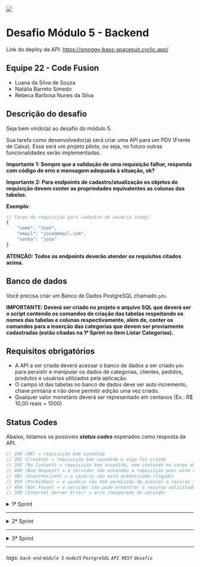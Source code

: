 ![](https://i.imgur.com/xG74tOh.png)

# Desafio Módulo 5 - Backend

Link do deploy da API: https://smoggy-bass-spacesuit.cyclic.app/

## Equipe 22 - Code Fusion

- Luana da Silva de Souza
- Natália Barreto Simedo
- Rebeca Barbosa Nunes da Silva

## Descrição do desafio

Seja bem vindo(a) ao desafio do módulo 5.

Sua tarefa como desenvolvedor(a) será criar uma API para um PDV (Frente de Caixa). Esse será um projeto piloto, ou seja, no futuro outras funcionalidades serão implementadas.

**Importante 1: Sempre que a validação de uma requisição falhar, responda com código de erro e mensagem adequada à situação, ok?**

**Importante 2: Para endpoints de cadastro/atualização os objetos de requisição devem conter as propriedades equivalentes as colunas das tabelas.**

**Exemplo:**

```javascript
// Corpo da requisição para cadastro de usuário (body)
{
    "nome": "José",
    "email": "jose@email.com",
    "senha": "jose"
}
```

**ATENÇÃO: Todos os endpoints deverão atender os requisitos citados acima.**

## **Banco de dados**

Você precisa criar um Banco de Dados PostgreSQL chamado `pdv`.

**IMPORTANTE: Deverá ser criado no projeto o arquivo SQL que deverá ser o script contendo os comandos de criação das tabelas respeitando os nomes das tabelas e colunas respectivamente, além de, conter os comandos para a inserção das categorias que devem ser previamente cadastradas (estão citadas na 1ª Sprint no item Listar Categorias).**

## **Requisitos obrigatórios**

- A API a ser criada deverá acessar o banco de dados a ser criado `pdv` para persistir e manipular os dados de categorias, clientes, pedidos, produtos e usuários utilizados pela aplicação.
- O campo id das tabelas no banco de dados deve ser auto incremento, chave primária e não deve permitir edição uma vez criado.
- Qualquer valor monetário deverá ser representado em centavos (Ex.: R$ 10,00 reais = 1000)

## **Status Codes**

Abaixo, listamos os possíveis **_status codes_** esperados como resposta da API.

```javascript
// 200 (OK) = requisição bem sucedida
// 201 (Created) = requisição bem sucedida e algo foi criado
// 204 (No Content) = requisição bem sucedida, sem conteúdo no corpo da resposta
// 400 (Bad Request) = o servidor não entendeu a requisição pois está com uma sintaxe/formato inválido
// 401 (Unauthorized) = o usuário não está autenticado (logado)
// 403 (Forbidden) = o usuário não tem permissão de acessar o recurso solicitado
// 404 (Not Found) = o servidor não pode encontrar o recurso solicitado
// 500 (Internal Server Error) = erro inesperado do servidor
```

<details>
<summary>1ª Sprint</summary>
<br>

<details>
<summary><b>Banco de Dados</b></summary>
<br>

Crie as seguintes tabelas e colunas abaixo:

**ATENÇÃO! Os nomes das tabelas e das colunas a serem criados devem seguir exatamente os nomes listados abaixo.**

- usuarios
  - id
  - nome
  - email (campo único)
  - senha
- categorias
  - id
  - descricao

</details>

<details>
<summary><b>Listar categorias</b></summary>

#### `GET` `/categoria`

Essa é a rota que será chamada quando o usuário quiser listar todas as categorias cadastradas.

As categorias a seguir precisam ser previamente cadastradas para que sejam listadas no endpoint de listagem das categorias.

## **Categorias**

- Informática
- Celulares
- Beleza e Perfumaria
- Mercado
- Livros e Papelaria
- Brinquedos
- Moda
- Bebê
- Games

### Requisição

Sem parâmetros de rota ou de query. Sem conteúdo no body da requisição.

### Resposta

Em caso de sucesso, todas as categorias cadastradas serão listadas.

```javascript
// HTTP Status 200
[
    {
        "id": 1,
        "descricao": "Informática"
    },
    {
        "id": 2,
        "descricao": "Celulares"
    }
]
```

</details>

<details>
<summary><b>Cadastrar usuário</b></summary>

#### `POST` `/usuario`

Essa é a rota que será utilizada para cadastrar um novo usuário no sistema.

### Requisição

Sem parâmetros de rota ou de query. O body da requisição deverá possuir um objeto com as propriedades: nome, email e senha.

```javascript
{
    "nome": "José",
    "email": "jose@email.com",
    "senha": "123456"
}
```

### Critérios de aceite:

    - Validar os campos obrigatórios:
        - nome
        - email
        - senha
    - A senha deve ser criptografada utilizando algum algoritmo de criptografia confiável.
    - O campo e-mail no banco de dados deve ser único para cada registro, não permitindo dois usuários possuírem o mesmo e-mail.

### Resposta

Em caso de sucesso, serão enviados no body da resposta todos os dados do usuário cadastrado, exceto a senha.

```javascript
// HTTP Status 201
{
    "id": 1,
    "nome": "José",
    "email": "jose@email.com"
}
```

Em caso de falha na validação, o body da resposta será um objeto com uma propriedade mensagem que possui como valor um texto explicando o motivo da falha.

```javascript
// HTTP Status 400
{
    "mensagem": "O campo nome é obrigatório."
}
```

```javascript
// HTTP Status 400
{
    "mensagem": "Já existe usuário cadastrado com o e-mail informado."
}
```

</details>

<details>
<summary><b>Efetuar login do usuário</b></summary>

#### `POST` `/login`

Essa é a rota que permite o usuário cadastrado realizar o login no sistema.

### Requisição

Sem parâmetros de rota ou de query. O body da requisição deverá possuir um objeto com as propriedades: email e senha.

```javascript
{
    "email": "jose@email.com",
    "senha": "123456"
}
```

### Critérios de aceite:

    - Validar se o e-mail e a senha estão corretos para o usuário em questão.
    - Gerar um token de autenticação para o usuário.

### Resposta

Em caso de sucesso, o body da resposta terá um objeto com a propriedade propriedade usuario contendo as informações do usuário autenticado, exceto a senha, e uma outra propriendade token que possui como valor o token de autenticação gerado.

```javascript
// HTTP Status 200
{
    "usuario": {
        "id": 1,
        "nome": "José",
        "email": "jose@email.com"
    },
    "token": "eyJhbGciOiJIUzI1NiIsInR5cCI6IkpXVCJ9.eyJpZCI6MiwiaWF0IjoxNjIzMjQ5NjIxLCJleHAiOjE2MjMyNzg0MjF9.KLR9t7m_JQJfpuRv9_8H2-XJ92TSjKhGPxJXVfX6wBI"
}
```

Em caso de falha na validação, o body da resposta será um objeto com uma propriedade mensagem que possui como valor um texto explicando o motivo da falha.

```javascript
// HTTP Status 400
{
    "mensagem": "Usuário e/ou senha inválido(s)."
}
```

```javascript
// HTTP Status 400
{
    "mensagem": "O campo senha é obrigatório."
}
```

</details>

---

## **ATENÇÃO**: Todas as funcionalidades (endpoints) a seguir, a partir desse ponto, deverão exigir o token de autenticação do usuário logado, recebendo no header com o formato Bearer Token. Portanto, em cada funcionalidade será necessário validar o token informado.

---

<details>
<summary><b>Detalhar perfil do usuário logado</b></summary>

#### `GET` `/usuario`

Essa é a rota que permite o usuário logado a visualizar os dados do seu próprio perfil, de acordo com a validação do token de autenticação.

### Requisição

Sem parâmetros de rota ou de query. Sem conteúdo no body da requisição.

### Resposta

Em caso de sucesso, serão enviados no body da resposta todos os dados do usuário cadastrado, exceto a senha.

```javascript
// HTTP Status 201
{
    "id": 1,
    "nome": "José",
    "email": "jose@email.com"
}
```

Em caso de falha na validação, o body da resposta será um objeto com uma propriedade mensagem que possui como valor um texto explicando o motivo da falha.

```javascript
// HTTP Status 401
{
    "mensagem": "Para acessar este recurso um token de autenticação válido deve ser enviado."
}
```

</details>

<details>
<summary><b>Editar perfil do usuário logado</b></summary>

#### `PUT` `/usuario`

Essa é a rota que permite o usuário logado atualizar informações de seu próprio cadastro, de acordo com a validação do token de autenticação.

### Requisição

Sem parâmetros de rota ou de query. O body da requisição deverá possuir um objeto com as propriedades: nome, email e senha.

```javascript
{
    "nome": "José",
    "email": "jose@email.com",
    "senha": "123456"
}
```

### Critérios de aceite:

    - Validar os campos obrigatórios:
        - nome
        - email
        - senha
    - A senha deve ser criptografada utilizando algum algoritmo de criptografia confiável.
    - O campo e-mail no banco de dados deve ser único para cada registro, não permitindo dois usuários possuírem o mesmo e-mail.

### Resposta

Em caso de sucesso, não será enviado conteúdo no body da resposta.

```javascript
// HTTP Status 204
```

Em caso de falha na validação, o body da resposta será um objeto com uma propriedade mensagem que possui como valor um texto explicando o motivo da falha.

```javascript
// HTTP Status 400
{
    "mensagem": "O campo senha é obrigatório."
}
```

```javascript
// HTTP Status 400
{
    "mensagem": "Já existe usuário cadastrado com o e-mail informado."
}
```

</details>

<details>
<summary><b>Efetuar deploy da aplicação</b></summary>
<br>

Fazer deploy do projeto e disponibilizar a URL.

</details>

</details>

---

<details>
<summary>2ª Sprint</summary>
<br>

<details>
<summary><b>Banco de Dados</b></summary>
<br>

Crie as seguintes tabelas e colunas abaixo:

**ATENÇÃO! Os nomes das tabelas e das colunas a serem criados devem seguir exatamente os nomes listados abaixo.**

- produtos
  - id
  - descricao
  - quantidade_estoque
  - valor
  - categoria_id
- clientes
  - id
  - nome
  - email (campo único)
  - cpf (campo único)
  - cep
  - rua
  - numero
  - bairro
  - cidade
  - estado

</details>

---

## **ATENÇÃO**: Todas as funcionalidades (endpoints) a seguir, a partir desse ponto, deverão exigir o token de autenticação do usuário logado, recebendo no header com o formato Bearer Token. Portanto, em cada funcionalidade será necessário validar o token informado.

---

<details>
<summary><b>Cadastrar Produto</b></summary>

#### `POST` `/produto`

Essa é a rota que permite o usuário logado cadastrar um novo produto no sistema.

### Requisição

Sem parâmetros de rota ou de query. O body da requisição deverá possuir um objeto com as propriedades: descricao, quantidade_estoque, valor e categoria_id.

```javascript
{
    "descricao": "Arroz",
    "quantidade_estoque": 5,
	"valor": 2000,
	"categoria_id": 4
}
```

### Critérios de aceite:

    -   Validar os campos obrigatórios:
        -   descricao
        -   quantidade_estoque
        -   valor
        -   categoria_id
    -   A categoria informada na qual o produto será vinculado deverá existir.

### Resposta

Em caso de sucesso, serão enviados no body da resposta todos os dados do produto cadastrado.

```javascript
// HTTP Status 201
{
	"id": 1,
	"descricao": "Arroz",
	"quantidade_estoque": 5,
	"valor": 2000,
	"categoria_id": 4
}
```

Em caso de falha na validação, o body da resposta será um objeto com uma propriedade mensagem que possui como valor um texto explicando o motivo da falha.

```javascript
// HTTP Status 400
{
	"mensagem": "O campo descricao é obrigatório."
}
```

```javascript
// HTTP Status 400
{
	"mensagem": "O campo quantidade_estoque deve ser um número inteiro."
}
```

```javascript
// HTTP Status 404
{
	"mensagem": "A categoria_id informada não foi encontrada."
}
```

</details>

<details>
<summary><b>Editar dados do produto</b></summary>

#### `PUT` `/produto/:id`

Essa é a rota que permite o usuário logado a atualizar as informações de um produto cadastrado.

### Requisição

Sem parâmetros do tipo query. O id do produto é enviado como parâmetro na rota. O body da requisição deverá possuir um objeto com as propriedades: descricao, quantidade_estoque, valor e categoria_id.

```javascript
{
    "descricao": "Arroz",
    "quantidade_estoque": 5,
	"valor": 2000,
	"categoria_id": 4
}
```

### Critérios de aceite:

    -   Validar se existe produto para o id enviado como parâmetro na rota.
    -   Validar os campos obrigatórios:
        -   descricao
        -   quantidade_estoque
        -   valor
        -   categoria_id
    -   A categoria informada na qual o produto será vinculado deverá existir.

### Resposta

Em caso de sucesso, não será enviado conteúdo no body da resposta.

```javascript
// HTTP Status 204
```

Em caso de falha na validação, o body da resposta será um objeto com uma propriedade mensagem que possui como valor um texto explicando o motivo da falha.

```javascript
// HTTP Status 404
{
	"mensagem": "Produto não encontrado."
}
```

```javascript
// HTTP Status 400
{
	"mensagem": "O campo valor não pode ser um número negativo."
}
```

</details>

<details>
<summary><b>Listar Produtos</b></summary>

#### `GET` `/produto`

Essa é a rota que será chamada quando o usuário logado quiser listar todos os produtos cadastrados.

Deveremos incluir um parâmetro do tipo query **categoria_id** para que seja possível consultar produtos por categorias, de modo, que serão filtrados de acordo com o id de uma categoria.

### Requisição

Sem parâmetros de rota e sem conteúdo no body na requisição. Pode ser passado um parâmetro do tipo query **categoria_id**. 

### Critérios de aceite:

    - Caso seja enviado o parâmetro do tipo query categoria_id, filtrar os produtos de acordo com a categoria, caso o id de categoria informada exista.
    - Caso não seja informado o parâmetro do tipo query categoria_id todos os produtos cadastrados deverão ser retornados.

### Resposta

Em caso de sucesso, serão enviados no body da resposta os produtos cadastrados.

```javascript
// HTTP Status 200
[
    {
	    "id": 1,
	    "descricao": "Arroz",
	    "quantidade_estoque": 5,
	    "valor": 2000,
	    "categoria_id": 4
    },
    {
        "id": 2,
	    "descricao": "Blusa azul",
	    "quantidade_estoque": 12,
	    "valor": 5890,
	    "categoria_id": 7
    }
]
```

Caso seja enviado como parâmetro do tipo query um id de categoria que não existe, será enviada uma mensagem de erro.

```javascript
// HTTP Status 404
{
    "mensagem": "O id de categoria informado não existe."
}
```

</details>

<details>
<summary><b>Detalhar Produto</b></summary>

#### `GET` `/produto/:id`

Essa é a rota que permite o usuário logado obter um de seus produtos cadastrados.

### Requisição

Sem parâmetros do tipo query e sem conteúdo no body da requisição. O id do produto é enviado como parâmetro na rota.

### Critérios de aceite:

    -   Validar se existe produto para o id enviado como parâmetro na rota.

### Resposta

Em caso de sucesso, serão enviados no body da resposta todos os dados do produto cadastrado.

```javascript
// HTTP Status 200
{
	"id": 1,
	"descricao": "Arroz",
	"quantidade_estoque": 5,
	"valor": 2000,
	"categoria_id": 4
}
```

Em caso de falha na validação, o body da resposta será um objeto com uma propriedade mensagem que possui como valor um texto explicando o motivo da falha.

```javascript
// HTTP Status 404
{
	"mensagem": "Produto não encontrado."
}
```

</details>

<details>
<summary><b>Excluir Produto por ID</b></summary>

#### `DELETE` `/produto/:id`

Essa é a rota que será chamada quando o usuário logado quiser excluir um de seus produtos cadastrados.

### Requisição

Sem parâmetros do tipo query e sem conteúdo no body da requisição. O id do produto é enviado como parâmetro na rota.

### Critérios de aceite:

    -   Validar se existe produto para o id enviado como parâmetro na rota.

### Resposta

Em caso de sucesso, não será enviada mensagem no body da resposta.

```javascript
// HTTP Status 204
```

Em caso de falha na validação, o body da resposta será um objeto com uma propriedade mensagem que possui como valor um texto explicando o motivo da falha.

```javascript
// HTTP Status 404
{
	"mensagem": "Produto não encontrado."
}
```

</details>

<details>
<summary><b>Cadastrar Cliente</b></summary>

#### `POST` `/cliente`

Essa é a rota que permite usuário logado cadastrar um novo cliente no sistema.

### Requisição

Sem parâmetros de rota ou de query. O body da requisição deverá possuir um objeto com as propriedades obrigatórias: nome, email e cpf. Também poderá conter as propriedades opcionais: cep, rua, numero, bairro, cidade e estado. Os dados do cep e do cpf serão aceitos com ou sem os caracteres especiais . e -.

```javascript
{
	"nome": "João",
	"email": "joao@email.com.br",
	"cpf": "927.973.370-26",
	"cep": "31.270-901",
	"rua": "Avenida Presidente Antônio Carlos"
}
```

### Critérios de aceite:

    -   Validar os campos obrigatórios:
        -   nome
        -   email
        -   cpf
    -   O campo e-mail no banco de dados deve ser único para cada registro, não permitindo dois clientes possuírem o mesmo e-mail.
    -   O campo cpf no banco de dados deve ser único para cada registro, não permitindo dois clientes possuírem o mesmo cpf.

### Resposta

Em caso de sucesso, serão enviados no body da resposta todos os dados do cliente cadastrado. Caso o cliente tenha passado o cep, mas não tenha informado todas as outras informações do endereço, esses dados faltantes serão preenchidos de acordo com o cep informado. 

```javascript
// HTTP Status 201
{
	"id": 10,
	"nome": "João",
	"email": "joao@email.com.br",
	"cpf": "005.844.300-27",
	"cep": "31.270-901",
	"rua": "Avenida Presidente Antônio Carlos",
	"numero": null,
	"bairro": "Pampulha",
	"cidade": "Belo Horizonte",
	"estado": "MG"
}
```

Em caso de falha na validação, o body da resposta será um objeto com uma propriedade mensagem que possui como valor um texto explicando o motivo da falha. Será feita a validação do cpf e do cep (caso seja informado) e só será permitido o cadastro de cpf e cep válidos.

```javascript
// HTTP Status 400
{
	"mensagem": "O campo email é obrigatório."
}
```

```javascript
// HTTP Status 400
{
	"mensagem": "CPF inválido."
}
```

```javascript
// HTTP Status 400
{
	"mensagem": "Já existe cliente cadastrado com o e-mail informado."
}
```

</details>

<details>
<summary><b>Editar dados do cliente</b></summary>

#### `PUT` `/cliente/:id`

Essa é a rota que permite o usuário realizar atualização de um cliente cadastrado.

### Requisição

Sem parâmetros do tipo query. O id do usuário deverá ser passado como parâmetro de rota. O body da requisição deverá possuir um objeto com as propriedades obrigatórias: nome, email e cpf. Também poderá conter as propriedades opcionais: cep, rua, numero, bairro, cidade e estado. Os dados do cep e do cpf serão aceitos com ou sem os caracteres especiais . e -.

```javascript
{
	"nome": "João",
	"email": "joao@email.com.br",
	"cpf": "005.844.300-27",
	"cep": "31.270-901",
	"rua": "Avenida Presidente Antônio Carlos",
	"numero": "6627",
	"bairro": "Pampulha",
	"cidade": "Belo Horizonte",
	"estado": "MG"
}
```

### Critérios de aceite:

    -   Validar se existe cliente para o id enviado como parâmetro na rota.
    -   Validar os campos obrigatórios:
        -   nome
        -   email
        -   cpf
    -   O campo e-mail no banco de dados deve ser único para cada registro, não permitindo dois clientes possuírem o mesmo e-mail.
    -   O campo cpf no banco de dados deve ser único para cada registro, não permitindo dois clientes possuírem o mesmo cpf.

### Resposta

Em caso de sucesso, não será enviado conteúdo no body da resposta.

```javascript
// HTTP Status 204
```

Em caso de falha na validação, o body da resposta será um objeto com uma propriedade mensagem que possui como valor um texto explicando o motivo da falha. Será feita a validação do cpf e do cep (caso seja informado) e só será permitido o cadastro de cpf e cep válidos.

```javascript
// HTTP Status 400
{
	"mensagem": "Já existe outro cliente cadastrado com o cpf informado."
}
```

```javascript
// HTTP Status 400
{
	"mensagem": "CEP inválido."
}
```

</details>

<details>
<summary><b>Listar Clientes</b></summary>

#### `GET` `/cliente`

Essa é a rota que será chamada quando o usuário logado quiser listar todos os clientes cadastrados.

### Requisição

Sem parâmetros de rota e de query e sem conteúdo no body na requisição. 

### Resposta

Em caso de sucesso, serão enviados no body da resposta todos os clientes cadastrados.

```javascript
// HTTP Status 200
[
    {
		"id": 1,
		"nome": "Rebeca",
		"email": "beca@email.com",
		"cpf": "409.494.660-85",
		"cep": null,
		"rua": null,
		"numero": null,
		"bairro": null,
		"cidade": null,
		"estado": null
	},
	{
		"id": 2,
		"nome": "Maria",
		"email": "maria@gmail.com",
		"cpf": "053.006.280-18",
		"cep": "68909-829",
		"rua": "rua 01",
		"numero": "10",
		"bairro": "Novo Horizonte",
		"cidade": "Macapá",
		"estado": "AP"
	}
]
```

</details>

<details>
<summary><b>Detalhar Cliente</b></summary>

#### `GET` `/cliente/:id`

Essa é a rota que será chamada quando o usuário logado quiser obter um de seus clientes cadastrados.

### Requisição

Sem parâmetros do tipo query e sem conteúdo no body na requisição. O id do cliente será passado como parâmetro de rota. 

### Critérios de aceite:

    -   Validar se existe cliente para o id enviado como parâmetro na rota.

### Resposta

Em caso de sucesso, serão enviados no body da resposta todos os dados do cliente.

```javascript
// HTTP Status 200
{
	"id": 2,
	"nome": "Maria",
	"email": "maria@gmail.com",
	"cpf": "053.006.280-18",
	"cep": "68909-829",
	"rua": "rua 01",
	"numero": "10",
	"bairro": "Novo Horizonte",
	"cidade": "Macapá",
	"estado": "AP"
}
```

Em caso de falha na validação, o body da resposta será um objeto com uma propriedade mensagem que possui como valor um texto explicando o motivo da falha.

```javascript
// HTTP Status 404
{
	"mensagem": "Cliente não encontrado."
}
```

</details>

</details>

---

<details>
<summary>3ª Sprint</summary>
<br>

<details>
<summary><b>Banco de Dados</b></summary>
<br>

Crie as seguintes tabelas e colunas abaixo: 

**ATENÇÃO! Os nomes das tabelas e das colunas a serem criados devem seguir exatamente os nomes listados abaixo.**

-   pedidos
    -   id
    -   cliente_id
    -   observacao
    -   valor_total
-   pedido_produtos
    -   id
    -   pedido_id
    -   produto_id
    -   quantidade_produto
    -   valor_produto
-   produtos
    -   produto_imagem
</details>

---

## **ATENÇÃO**: Todas as funcionalidades (endpoints) a seguir, a partir desse ponto, deverão exigir o token de autenticação do usuário logado, recebendo no header com o formato Bearer Token. Portanto, em cada funcionalidade será necessário validar o token informado.

---

<details>
<summary><b>Cadastrar Pedido</b></summary>

#### `POST` `/pedido`

Essa é a rota que será utilizada para cadastrar um novo pedido no sistema.

**Lembre-se:** Cada pedido deverá conter ao menos um produto vinculado.

**Atenção:** As propriedades produto_id e quantidade_produto devem ser informadas dentro de um array e para cada produto deverá ser criado um objeto neste array, como ilustrado no objeto de requisição abaixo.
Só deverá ser cadastrado o pedido caso todos produtos vinculados ao pedido realmente existão no banco de dados.

```javascript
// Corpo da requisição para cadastro de pedido (body)
{
    "cliente_id": 1,
    "observacao": "Em caso de ausência recomendo deixar com algum vizinho",
    "pedido_produtos": [
        {
            "produto_id": 1,
            "quantidade_produto": 10
        },
        {
            "produto_id": 2,
            "quantidade_produto": 20
        }
    ]
}
```

Critérios de aceite:

    -   Validar os campos obrigatórios:
        -   cliente_id
        -   pedido_produtos
            -   produto_id
            -   quantidade_produto
    -   Validar se existe cliente para o id enviado no corpo (body) da requisição.
    -   Validar se existe produto para cada produto_id informado dentro do array enviado no corpo (body) da requisição.
    -   Validar se existe a quantidade em estoque de cada produto existente dentro do array, de acordo com a quantidade informada no corpo (body) da requisição.
    -   O pedido deverá ser cadastrado, apenas, se todos os produtos estiverem validados. 
    -   Enviar e-mail para o cliente notificando que o pedido foi efetuado com sucesso.   

</details>

<details>
<summary><b>Listar Pedidos</b></summary>

#### `GET` `/pedido`

Essa é a rota que será chamada quando o usuário logado quiser listar todos os pedidos cadastrados.

Deveremos incluir um parâmetro do tipo query **cliente_id** para que seja possível consultar pedidos por clientes, de modo, que serão filtrados de acordo com o id de um cliente.

```javascript
// Resposta para listagem de pedido (body)
[
    {
        "pedido": {
            "id": 1,
            "valor_total": 230010,
            "observacao": null,
            "cliente_id": 1
        },
        "pedido_produtos": [
            {
                "id": 1,
                "quantidade_produto": 1,
                "valor_produto": 10,
                "pedido_id": 1,
                "produto_id": 1
            },
            {
                "id": 2,
                "quantidade_produto": 2,
                "valor_produto": 230000,
                "pedido_id": 1,
                "produto_id": 2
            }
        ]
    }
]
```

Critérios de aceite:

    - Caso seja enviado o parâmetro do tipo query **cliente_id**, filtrar os pedidos de acordo com o cliente, caso o id do cliente informado exista.
    - Caso não seja informado o parâmetro do tipo query **cliente_id** todos os pedidos cadastrados deverão ser retornados.

</details>

<details>
<summary><b>Aplicar validação na exclusão de produto</b></summary>
<br>

Deverá ser aplicada uma regra de negócio que não permitirá exclusão de produto que tenha sido registrado em algum pedido.

Critérios de aceite:

    - Validar se o produto que está sendo excluído não está vinculado a nenhum pedido, caso estiver, não poderá ser excluído e deverá ser retornada uma mensagem indicando o motivo.

</details>

<details>
<summary><b>Aprimorar cadastro/atualização de produto</b></summary>
<br>

Deverão ser aprimorados o cadastro e a atualização de produto para permitir vincular uma imagem a um produto. 
Deverá ser criada uma coluna `produto_imagem` para que seja possível efetuar o vínculo entre a imagem e o produto.

Critérios de aceite:
    
    - O campo `produto_imagem` deve ser opcional, mas, em caso de ser enviado no corpo da requisição deveremos processar a imagem vinculada a essa propriedade e armazenar a imagem em um servidor de armazenamento (Supabase, Blackblaze, etc...)
    - Armazenar na coluna `produto_imagem` a URL que possibilita visualizar a imagem que foi efetuada upload para o servidor de armazenamento.

**Lembre-se:** A URL retornada deve ser válida, ou seja, ao ser clicada deve possibilitar visualizar a imagem que foi feito upload.

**ATENÇÃO:** Abaixo segue o exemplo de uma URL fictícia, mas que no caso, ilustra o que o serviço de armazenamento do Blackblaze retornaria após upload efetuado com sucesso, portanto essa seria no caso a URL que armazaremos na coluna `produto_imagem` no banco de dados.

```javascript
// Resposta cadastro/atualização de produto (body)
{
    "descricao": "Motorola moto g9 plus",
    "quantidade_estoque": 100,
    "valor": 15000,
    "categoria_id": 2,
    "produto_imagem": "https://s3.us-east-005.backblazeb2.com/desafio-final.jpg"
}
```

</details>

<details>
<summary><b>Aprimorar exclusão de produto</b></summary>
<br>

Deverá ser aprimorada a exclusão de produto para que quando o produto for excluído também seja removida a imagem vinculada a ele na servidor de armazenamento.

Critérios de aceite:

    - Na exclusão do produto a imagem vinculada a este produto deverá ser excluída do servidor de armazenamento.
    
</details>

</details>

---

###### tags: `back-end` `módulo 5` `nodeJS` `PostgreSQL` `API REST` `desafio`
